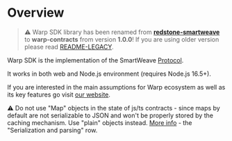 # Overview

> ⚠️ Warp SDK library has been renamed from **[redstone-smartweave](https://www.npmjs.com/package/redstone-smartweave)** to **warp-contracts** from version **1.0.0**! If you are using older version please read [README-LEGACY](https://github.com/warp-contracts/warp/blob/main/README-LEGACY.md).

Warp SDK is the implementation of the SmartWeave [Protocol](https://github.com/warp-contracts/warp/blob/main/docs/SMARTWEAVE_PROTOCOL.md).

It works in both web and Node.js environment (requires Node.js 16.5+).

If you are interested in the main assumptions for Warp ecosystem as well as its key features go visit [our website](https://warp.cc).

⚠️ Do not use "Map" objects in the state of js/ts contracts - since maps by default are not serializable to JSON and won't be properly stored by the caching mechanism. Use "plain" objects instead.
[More info](https://developer.mozilla.org/en-US/docs/Web/JavaScript/Reference/Global_Objects/Map#objects_vs._maps) - the "Serialization and parsing" row.